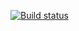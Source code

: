 [![Build status](http://my-ci-server.westeurope.cloudapp.azure.com/api/badges/mwoodbri/drone-example/status.svg)](http://my-ci-server.westeurope.cloudapp.azure.com/mwoodbri/drone-example)
